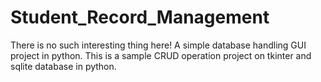 # Student_Record_Management
There is no such interesting thing here!
A simple database handling GUI project in python.
This is a sample CRUD operation project on tkinter and sqlite database in python.
